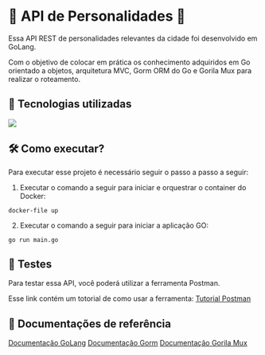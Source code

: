 # 👨 API de Personalidades 👩
Essa API REST de personalidades relevantes da cidade foi desenvolvido em GoLang.

Com o objetivo de colocar em prática os conhecimento adquiridos em Go orientado a objetos, arquitetura MVC, Gorm ORM do Go e Gorila Mux para realizar o roteamento.

## 🚀 Tecnologias utilizadas
<div align="left">
    <a href="https://skillicons.dev">
        <img src="https://skillicons.dev/icons?i=go,postgres,docker"/>
    </a>
</div>

## 🛠️ Como executar?
Para executar esse projeto é necessário seguir o passo a passo a seguir:

1. Executar o comando a seguir para iniciar e orquestrar o container do Docker:
```
docker-file up
```

2. Executar o comando a seguir para iniciar a aplicação GO:
```
go run main.go
```

## 📝 Testes

Para testar essa API, você poderá utilizar a ferramenta Postman.

Esse link contém um totorial de como usar a ferramenta: [Tutorial Postman](https://gist.github.com/zec4o/f4a600fafa50003e315fa3fcfd9c1e4a)


## 📁 Documentações de referência
[Documentação GoLang](https://go.dev/)
[Documentação Gorm](https://gorm.io/)
[Documentação Gorila Mux](https://github.com/gorilla/mux)
